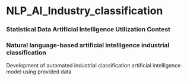 # NLP_AI_Industry_classification

### Statistical Data Artificial Intelligence Utilization Contest
### Natural language-based artificial intelligence industrial classification

Development of automated industrial classification artificial intelligence model using provided data
